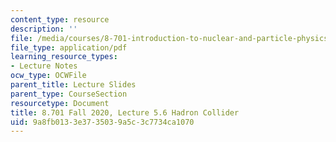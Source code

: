 ```yaml
---
content_type: resource
description: ''
file: /media/courses/8-701-introduction-to-nuclear-and-particle-physics-fall-2020/9a8fb0133e3735039a5c3c7734ca1070_MIT8_701f20_lec5.6.pdf
file_type: application/pdf
learning_resource_types:
- Lecture Notes
ocw_type: OCWFile
parent_title: Lecture Slides
parent_type: CourseSection
resourcetype: Document
title: 8.701 Fall 2020, Lecture 5.6 Hadron Collider
uid: 9a8fb013-3e37-3503-9a5c-3c7734ca1070
---
```

